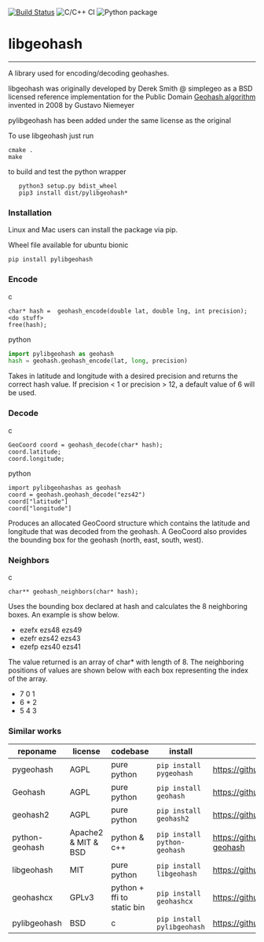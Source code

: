 [![Build Status](https://travis-ci.org/bauman/libgeohash.svg?branch=master)](https://travis-ci.org/bauman/libgeohash)
![C/C++ CI](https://github.com/bauman/libgeohash/workflows/C/C++%20CI/badge.svg?branch=master)
![Python package](https://github.com/bauman/libgeohash/workflows/Python%20package/badge.svg?branch=master)

libgeohash
==========

-------------------

A library used for encoding/decoding geohashes.

libgeohash was originally developed by Derek Smith @ simplegeo as a BSD licensed reference implementation for the Public Domain [Geohash algorithm](https://en.wikipedia.org/wiki/Geohash) invented in 2008 by Gustavo Niemeyer 

pylibgeohash has been added under the same license as the original 

To use libgeohash just run 
```
cmake .
make
```

to build and test the python wrapper
```
   python3 setup.py bdist_wheel
   pip3 install dist/pylibgeohash*
```



### Installation


Linux and Mac users can install the package via pip.

Wheel file available for ubuntu bionic

```
pip install pylibgeohash
```


### Encode

c
```
char* hash =  geohash_encode(double lat, double lng, int precision);
<do stuff>
free(hash);
```

python 
```python
import pylibgeohash as geohash
hash = geohash.geohash_encode(lat, long, precision)

```

Takes in latitude and longitude with a desired precision and returns the correct hash value. If
precision < 1 or precision > 12, a default value of 6 will be used.

### Decode
c
```
GeoCoord coord = geohash_decode(char* hash);
coord.latitude;
coord.longitude;
```
python 
```
import pylibgeohashas as geohash
coord = geohash.geohash_decode("ezs42")
coord["latitude"] 
coord["longitude"]
```
Produces an allocated GeoCoord structure which contains the latitude and longitude that was decoded from
the geohash. A GeoCoord also provides the bounding box for the geohash (north, east, south, west).

### Neighbors
c
```
char** geohash_neighbors(char* hash);
```

Uses the bounding box declared at hash and calculates the 8 neighboring boxes. An example is show below.

+ ezefx ezs48 ezs49
+ ezefr ezs42 ezs43
+ ezefp ezs40 ezs41

The value returned is an array of char* with length of 8. The neighboring positions of values are shown 
below with each box representing the index of the array.

+ 7 0 1
+ 6 * 2
+ 5 4 3


### Similar works 
reponame | license | codebase  | install | link
--- | --- | --- | --- | --- 
pygeohash | AGPL | pure python | `pip install pygeohash` |  https://github.com/wdm0006/pygeohash
Geohash | AGPL | pure python | `pip install geohash` | https://github.com/vinsci/geohash/
geohash2 | AGPL | pure python | `pip install geohash2` | https://github.com/DBarthe/geohash
python-geohash | Apache2 & MIT & BSD | python & c++ | `pip install python-geohash` | https://github.com/hkwi/python-geohash
libgeohash | MIT | pure python | `pip install libgeohash` | https://github.com/bashhike/libgeohash
geohashcx | GPLv3 | python + ffi to static bin | `pip install geohashcx` | https://github.com/aldnav/geohash   
pylibgeohash | BSD | c | `pip install pylibgeohash` | https://github.com/bauman/libgeohash
